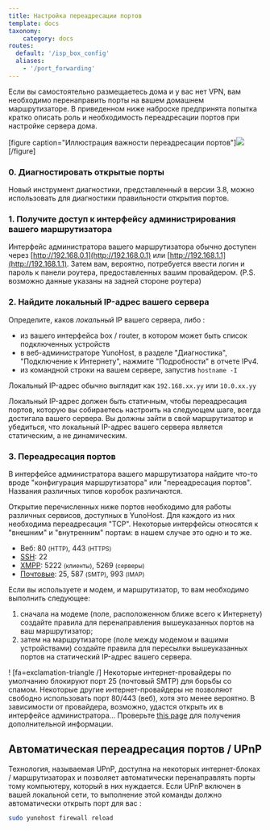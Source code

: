 ```yaml
---
title: Настройка переадресации портов
template: docs
taxonomy:
    category: docs
routes:
  default: '/isp_box_config'
  aliases:
    - '/port_forwarding'
---
```


Если вы самостоятельно размещаетесь дома и у вас нет VPN, вам необходимо перенаправить порты на вашем домашнем маршрутизаторе. В приведенном ниже наброске предпринята попытка кратко описать роль и необходимость переадресации портов при настройке сервера дома.

[figure caption="Иллюстрация важности переадресации портов"]![](/img/portForwarding_en.png)[/figure]

### 0. Диагностировать открытые порты

Новый инструмент диагностики, представленный в версии 3.8, можно использовать для диагностики правильности открытия портов.

### 1. Получите доступ к интерфейсу администрирования вашего маршрутизатора

Интерфейс администратора вашего маршрутизатора обычно доступен через [http://192.168.0.1](http://192.168.0.1) или [http://192.168.1.1](http://192.168.1.1). Затем вам, вероятно, потребуется ввести логин и пароль к панели роутера, предоставленных вашим провайдером. (P.S. возможно данные указаны на задней стороне роутера)

### 2. Найдите локальный IP-адрес вашего сервера

Определите, каков *локальный* IP вашего сервера, либо :

- из вашего интерфейса box / router, в котором может быть список подключенных устройств
- в веб-администраторе YunoHost, в разделе "Диагностика", "Подключение к Интернету", нажмите "Подробности" в отчете IPv4.
- из командной строки на вашем сервере, запустив `hostname -I`

Локальный IP-адрес обычно выглядит как `192.168.xx.yy` или `10.0.xx.yy`

Локальный IP-адрес должен быть статичным, чтобы переадресация портов, которую вы собираетесь настроить на следующем шаге, всегда достигала вашего сервера. Вы должны зайти в свой маршрутизатор и убедиться, что локальный IP-адрес вашего сервера является статическим, а не динамическим.

### 3. Переадресация портов

В интерфейсе администратора вашего маршрутизатора найдите что-то вроде "конфигурация маршрутизатора" или "переадресация портов". Названия различных типов коробок различаются.

Открытие перечисленных ниже портов необходимо для работы различных сервисов, доступных в YunoHost. Для каждого из них необходима переадресация "TCP". Некоторые интерфейсы относятся к "внешним" и "внутренним" портам: в нашем случае это одно и то же.

- Веб: 80 <small>(HTTP)</small>, 443 <small>(HTTPS)</small>
- [SSH](/administer/admin_guide/command_line): 22
- [XMPP](https://wikipedia.org/wiki/XMPP): 5222 <small>(клиенты)</small>, 5269 <small>(серверы)</small>
- [Почтовые](/administer/admin_guide/email): 25, 587 <small>(SMTP)</small>, 993 <small>(IMAP)</small>

Если вы используете и модем, и маршрутизатор, то вам необходимо выполнить следующее:

1. сначала на модеме (поле, расположенном ближе всего к Интернету) создайте правила для перенаправления вышеуказанных портов на ваш маршрутизатор;
2. затем на маршрутизаторе (поле между модемом и вашими устройствами) создайте правила для пересылки вышеуказанных портов на статический IP-адрес вашего сервера.

! [fa=exclamation-triangle /] Некоторые интернет-провайдеры по умолчанию блокируют порт 25 (почтовый SMTP) для борьбы со спамом. Некоторые другие интернет-провайдеры не позволяют свободно использовать порт 80/443 (веб), хотя это менее вероятно. В зависимости от провайдера, возможно, удастся открыть их в интерфейсе администратора... Проверьте [this page](/install/providers/isp/) для получения дополнительной информации.

## Автоматическая переадресация портов / UPnP

Технология, называемая UPnP, доступна на некоторых интернет-блоках / маршрутизаторах и позволяет автоматически перенаправлять порты тому компьютеру, который в них нуждается. Если UPnP включен в вашей локальной сети, то выполнение этой команды должно автоматически открыть порт для вас :

```bash
sudo yunohost firewall reload
```
